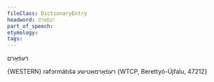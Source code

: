 ```yaml
---
fileClass: DictionaryEntry
headword: רעפֿאָרם
part_of_speech: 
etymology: 
tags: 
---
```

רעפֿאָרם

{WESTERN}
rəfɔrmátɩšə רעפֿאָרמאַטישע {WTCP, Berettyó-Újfalu, 47212}
